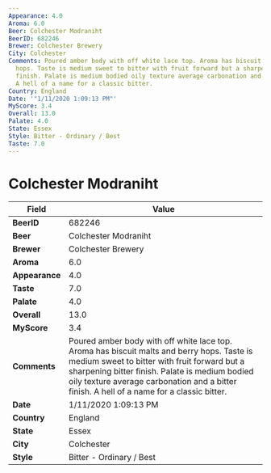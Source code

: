 ```yaml
---
Appearance: 4.0
Aroma: 6.0
Beer: Colchester Modraniht
BeerID: 682246
Brewer: Colchester Brewery
City: Colchester
Comments: Poured amber body with off white lace top. Aroma has biscuit malts and berry
  hops. Taste is medium sweet to bitter with fruit forward but a sharpening bitter
  finish. Palate is medium bodied oily texture average carbonation and a bitter finish.
  A hell of a name for a classic bitter.
Country: England
Date: '"1/11/2020 1:09:13 PM"'
MyScore: 3.4
Overall: 13.0
Palate: 4.0
State: Essex
Style: Bitter - Ordinary / Best
Taste: 7.0
---
```


# Colchester Modraniht

| Field         | Value |
|---------------|-------|
| **BeerID** | 682246 |
| **Beer** | Colchester Modraniht |
| **Brewer** | Colchester Brewery |
| **Aroma** | 6.0 |
| **Appearance** | 4.0 |
| **Taste** | 7.0 |
| **Palate** | 4.0 |
| **Overall** | 13.0 |
| **MyScore** | 3.4 |
| **Comments** | Poured amber body with off white lace top. Aroma has biscuit malts and berry hops. Taste is medium sweet to bitter with fruit forward but a sharpening bitter finish. Palate is medium bodied oily texture average carbonation and a bitter finish. A hell of a name for a classic bitter. |
| **Date** | 1/11/2020 1:09:13 PM |
| **Country** | England |
| **State** | Essex |
| **City** | Colchester |
| **Style** | Bitter - Ordinary / Best |
